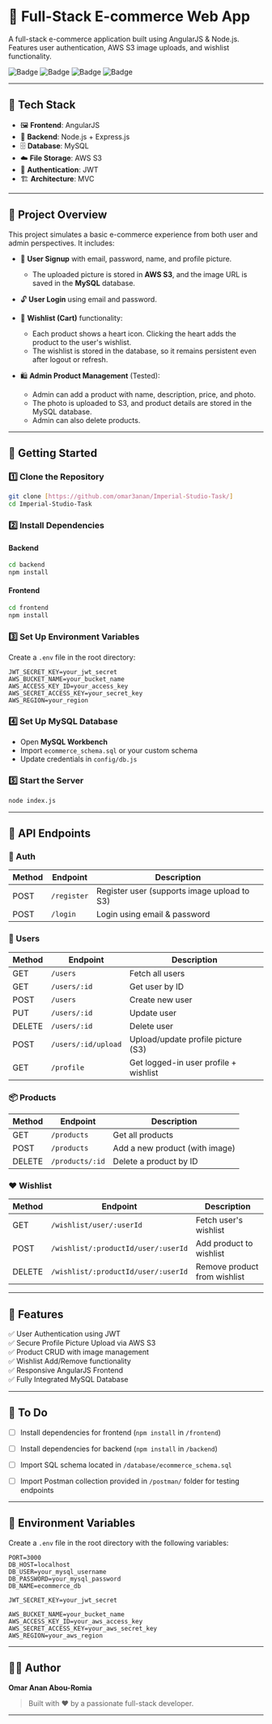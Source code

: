 
# 🛒 Full-Stack E-commerce Web App

A full-stack e-commerce application built using AngularJS & Node.js.  
Features user authentication, AWS S3 image uploads, and wishlist functionality.

![Badge](https://img.shields.io/badge/Frontend-AngularJS-red)
![Badge](https://img.shields.io/badge/Backend-Node.js-green)
![Badge](https://img.shields.io/badge/Database-MySQL-blue)
![Badge](https://img.shields.io/badge/Storage-AWS%20S3-yellow)

---

## 🔧 Tech Stack

- 🖼 **Frontend**: AngularJS  
- 🧠 **Backend**: Node.js + Express.js  
- 🗄 **Database**: MySQL  
- ☁️ **File Storage**: AWS S3  
- 🔐 **Authentication**: JWT  
- 🏗 **Architecture**: MVC  

---

## 🌟 Project Overview

This project simulates a basic e-commerce experience from both user and admin perspectives. It includes:

- 🔐 **User Signup** with email, password, name, and profile picture.  
  - The uploaded picture is stored in **AWS S3**, and the image URL is saved in the **MySQL** database.

- 🔓 **User Login** using email and password.

- 💖 **Wishlist (Cart)** functionality:
  - Each product shows a heart icon. Clicking the heart adds the product to the user's wishlist.
  - The wishlist is stored in the database, so it remains persistent even after logout or refresh.

- 🛍️ **Admin Product Management** (Tested):
  - Admin can add a product with name, description, price, and photo.
  - The photo is uploaded to S3, and product details are stored in the MySQL database.
  - Admin can also delete products.

---

## 🚀 Getting Started

### 1️⃣ Clone the Repository

```bash
git clone [https://github.com/omar3anan/Imperial-Studio-Task/]
cd Imperial-Studio-Task
```

### 2️⃣ Install Dependencies

#### Backend

```bash
cd backend
npm install
```

#### Frontend

```bash
cd frontend
npm install
```

### 3️⃣ Set Up Environment Variables

Create a `.env` file in the root directory:

```env
JWT_SECRET_KEY=your_jwt_secret
AWS_BUCKET_NAME=your_bucket_name
AWS_ACCESS_KEY_ID=your_access_key
AWS_SECRET_ACCESS_KEY=your_secret_key
AWS_REGION=your_region
```

### 4️⃣ Set Up MySQL Database

- Open **MySQL Workbench**
- Import `ecommerce_schema.sql` or your custom schema
- Update credentials in `config/db.js`

### 5️⃣ Start the Server

```bash
node index.js
```

---

## 📡 API Endpoints

### 🔐 Auth

| Method | Endpoint     | Description                                    |
|--------|--------------|------------------------------------------------|
| POST   | `/register`  | Register user (supports image upload to S3)   |
| POST   | `/login`     | Login using email & password                  |

### 👤 Users

| Method | Endpoint             | Description                             |
|--------|----------------------|-----------------------------------------|
| GET    | `/users`             | Fetch all users                         |
| GET    | `/users/:id`         | Get user by ID                          |
| POST   | `/users`             | Create new user                         |
| PUT    | `/users/:id`         | Update user                             |
| DELETE | `/users/:id`         | Delete user                             |
| POST   | `/users/:id/upload`  | Upload/update profile picture (S3)      |
| GET    | `/profile`           | Get logged-in user profile + wishlist   |

### 📦 Products

| Method | Endpoint         | Description               |
|--------|------------------|---------------------------|
| GET    | `/products`      | Get all products          |
| POST   | `/products`      | Add a new product (with image) |
| DELETE | `/products/:id`  | Delete a product by ID    |

### ❤️ Wishlist

| Method | Endpoint                                         | Description                  |
|--------|--------------------------------------------------|------------------------------|
| GET    | `/wishlist/user/:userId`                         | Fetch user's wishlist        |
| POST   | `/wishlist/:productId/user/:userId`              | Add product to wishlist      |
| DELETE | `/wishlist/:productId/user/:userId`              | Remove product from wishlist |

---

## 📸 Features

✅ User Authentication using JWT  
✅ Secure Profile Picture Upload via AWS S3  
✅ Product CRUD with image management  
✅ Wishlist Add/Remove functionality  
✅ Responsive AngularJS Frontend  
✅ Fully Integrated MySQL Database  

---

## 📌 To Do

- [ ] Install dependencies for frontend (`npm install` in `/frontend`)
- [ ] Install dependencies for backend (`npm install` in `/backend`)
- [ ] Import SQL schema located in `/database/ecommerce_schema.sql`
- [ ] Import Postman collection provided in `/postman/` folder for testing endpoints


---
## 🔐 Environment Variables

Create a `.env` file in the root directory with the following variables:

```env
PORT=3000
DB_HOST=localhost
DB_USER=your_mysql_username
DB_PASSWORD=your_mysql_password
DB_NAME=ecommerce_db

JWT_SECRET_KEY=your_jwt_secret

AWS_BUCKET_NAME=your_bucket_name
AWS_ACCESS_KEY_ID=your_aws_access_key
AWS_SECRET_ACCESS_KEY=your_aws_secret_key
AWS_REGION=your_aws_region
```
---
## 👨‍💻 Author

**Omar Anan Abou-Romia**

> Built with ❤️ by a passionate full-stack developer.

---

